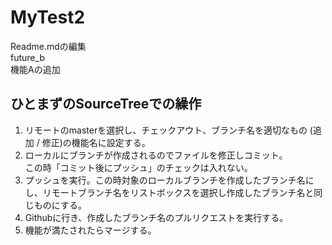 MyTest2
=======
Readme.mdの編集  
future_b  
機能Aの追加  

## ひとまずのSourceTreeでの繰作

1. リモートのmasterを選択し、チェックアウト、ブランチ名を適切なもの (追加 / 修正)の機能名に設定する。
2. ローカルにブランチが作成されるのでファイルを修正しコミット。  
この時「コミット後にプッシュ」のチェックは入れない。
3. プッシュを実行。この時対象のローカルブランチを作成したブランチ名にし、リモートブランチ名をリストボックスを選択し作成したブランチ名と同じものにする。
4. Githubに行き、作成したブランチ名のプルリクエストを実行する。
5. 機能が満たされたらマージする。

